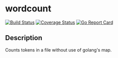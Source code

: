 # wordcount

[![Build Status](https://travis-ci.org/the4thamigo-uk/wordcount.svg?branch=master)](https://travis-ci.org/the4thamigo-uk/wordcount?branch=master)
[![Coverage Status](https://coveralls.io/repos/the4thamigo-uk/wordcount/badge.svg?branch=master&service=github)](https://coveralls.io/github/the4thamigo-uk/wordcount?branch=master)
[![Go Report Card](https://goreportcard.com/badge/github.com/the4thamigo-uk/wordcount)](https://goreportcard.com/report/github.com/the4thamigo-uk/wordcount)


## Description

Counts tokens in a file without use of golang's map.
